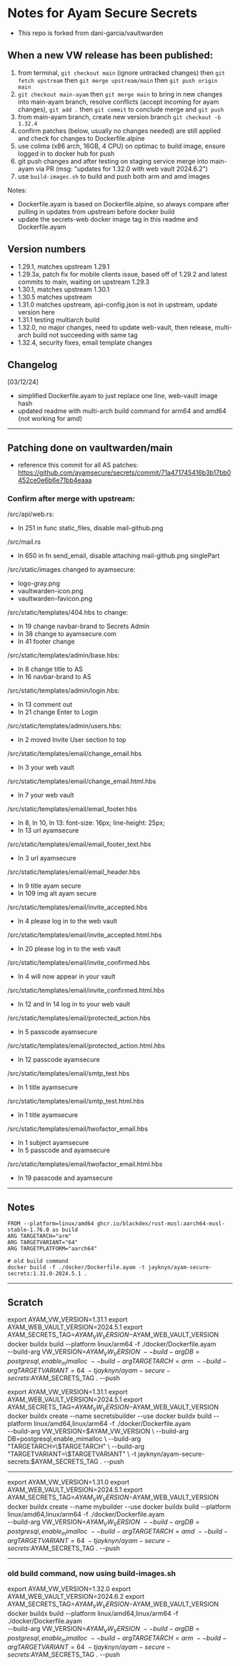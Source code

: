 # Notes for Ayam Secure Secrets

- This repo is forked from dani-garcia/vaultwarden

## When a new VW release has been published:

1. from terminal, `git checkout main` (ignore untracked changes) then `git fetch upstream` then `git merge upstream/main` then `git push origin main`
2. `git checkout main-ayam` then `git merge main` to bring in new changes into main-ayam branch, resolve conflicts (accept incoming for ayam changes), `git add .` then `git commit` to conclude merge and `git push`
3. from main-ayam branch, create new version branch `git checkout -b 1.32.4`
4. confirm patches (below, usually no changes needed) are still applied and check for changes to Dockerfile.alpine
5. use colima (x86 arch, 16GB, 4 CPU) on optimac to build image, ensure logged in to docker hub for push
6. git push changes and after testing on staging service merge into main-ayam via PR (msg: "updates for 1.32.0 with web vault 2024.6.2")
7. use `build-images.sh` to build and push both arm and amd images

Notes:

- Dockerfile.ayam is based on Dockerfile.alpine, so always compare after pulling in updates from upstream before docker build
- update the secrets-web docker image tag in this readme and Dockerfile.ayam

## Version numbers

- 1.29.1, matches upstream 1.29.1
- 1.29.3a, patch fix for mobile clients issue, based off of 1.29.2 and latest commits to main, waiting on upstream 1.29.3
- 1.30.1, matches upstream 1.30.1
- 1.30.5 matches upstream
- 1.31.0 matches upstream, api-config.json is not in upstream, update version here
- 1.31.1 testing multiarch build
- 1.32.0, no major changes, need to update web-vault, then release, multi-arch build not succeeding with same tag
- 1.32.4, security fixes, email template changes

## Changelog

[03/12/24]

- simplified Dockerfile.ayam to just replace one line, web-vault image hash
- updated readme with multi-arch build command for arm64 and amd64 (not working for amd)

---

## Patching done on vaultwarden/main

- reference this commit for all AS patches: https://github.com/ayamsecure/secrets/commit/71a471745416b3b17bb0452ce0e6b6e71bb4eaaa

### Confirm after merge with upstream:

/src/api/web.rs:

- ln 251 in func static_files, disable mail-github.png

/src/mail.rs

- ln 650 in fn send_email, disable attaching mail-github.png singlePart

/src/static/images changed to ayamsecure:

- logo-gray.png
- vaultwarden-icon.png
- vaultwarden-favicon.png

/src/static/templates/404.hbs to change:

- ln 19 change navbar-brand to Secrets Admin
- ln 38 change to ayamsecure.com
- ln 41 footer change

/src/static/templates/admin/base.hbs:

- ln 8 change title to AS
- ln 16 navbar-brand to AS

/src/static/templates/admin/login.hbs:

- ln 13 comment out
- ln 21 change Enter to Login

/src/static/templates/admin/users.hbs:

- ln 2 moved Invite User section to top

/src/static/templates/email/change_email.hbs

- ln 3 your web vault

/src/static/templates/email/change_email.html.hbs

- ln 7 your web vault

/src/static/templates/email/email_footer.hbs

- ln 8, ln 10, ln 13: font-size: 16px; line-height: 25px;
- ln 13 url ayamsecure

/src/static/templates/email/email_footer_text.hbs

- ln 3 url ayamsecure

/src/static/templates/email/email_header.hbs

- ln 9 title ayam secure
- ln 109 img alt ayam secure

/src/static/templates/email/invite_accepted.hbs

- ln 4 please log in to the web vault

/src/static/templates/email/invite_accepted.html.hbs

- ln 20 please log in to the web vault

/src/static/templates/email/invite_confirmed.hbs

- ln 4 will now appear in your vault

/src/static/templates/email/invite_confirmed.html.hbs

- ln 12 and ln 14 log in to your web vault

/src/static/templates/email/protected_action.hbs

- ln 5 passcode ayamsecure

/src/static/templates/email/protected_action.html.hbs

- ln 12 passcode ayamsecure

/src/static/templates/email/smtp_test.hbs

- ln 1 title ayamsecure

/src/static/templates/email/smtp_test.html.hbs

- ln 1 title ayamsecure

/src/static/templates/email/twofactor_email.hbs

- ln 1 subject ayamsecure
- ln 5 passcode and ayamsecure

/src/static/templates/email/twofactor_email.html.hbs

- ln 19 passcode and ayamsecure

---

## Notes

```
FROM --platform=linux/amd64 ghcr.io/blackdex/rust-musl:aarch64-musl-stable-1.76.0 as build
ARG TARGETARCH="arm"
ARG TARGETVARIANT="64"
ARG TARGETPLATFORM="aarch64"

# old build command
docker build -f ./docker/Dockerfile.ayam -t jayknyn/ayam-secure-secrets:1.31.0-2024.5.1 .

```

---

## Scratch

export AYAM_VW_VERSION=1.31.1
export AYAM_WEB_VAULT_VERSION=2024.5.1
export AYAM_SECRETS_TAG=$AYAM_VW_VERSION-$AYAM_WEB_VAULT_VERSION
docker buildx build --platform linux/arm64 -f ./docker/Dockerfile.ayam \
--build-arg VW_VERSION=$AYAM_VW_VERSION \
--build-arg DB=postgresql,enable_mimalloc \
--build-arg TARGETARCH=arm \
--build-arg TARGETVARIANT=64 \
-t jayknyn/ayam-secure-secrets:$AYAM_SECRETS_TAG . --push

export AYAM_VW_VERSION=1.31.1
export AYAM_WEB_VAULT_VERSION=2024.5.1
export AYAM_SECRETS_TAG=$AYAM_VW_VERSION-$AYAM_WEB_VAULT_VERSION
docker buildx create --name secretsbuilder --use
docker buildx build --platform linux/amd64,linux/arm64 -f ./docker/Dockerfile.ayam \
 --build-arg VW_VERSION=$AYAM_VW_VERSION \
  --build-arg DB=postgresql,enable_mimalloc \
  --build-arg "TARGETARCH=\$TARGETARCH" \
  --build-arg "TARGETVARIANT=\$TARGETVARIANT" \
  -t jayknyn/ayam-secure-secrets:$AYAM_SECRETS_TAG . --push

---

export AYAM_VW_VERSION=1.31.0
export AYAM_WEB_VAULT_VERSION=2024.5.1
export AYAM_SECRETS_TAG=$AYAM_VW_VERSION-$AYAM_WEB_VAULT_VERSION
docker buildx create --name mybuilder --use
docker buildx build --platform linux/amd64,linux/arm64 -f ./docker/Dockerfile.ayam \
 --build-arg VW_VERSION=$AYAM_VW_VERSION \
  --build-arg DB=postgresql,enable_mimalloc \
  --build-arg TARGETARCH=amd \
  --build-arg TARGETVARIANT=64 \
  -t jayknyn/ayam-secure-secrets:$AYAM_SECRETS_TAG . --push

---

### old build command, now using build-images.sh

export AYAM_VW_VERSION=1.32.0
export AYAM_WEB_VAULT_VERSION=2024.6.2
export AYAM_SECRETS_TAG=$AYAM_VW_VERSION-$AYAM_WEB_VAULT_VERSION
docker buildx build --platform linux/amd64,linux/arm64 -f ./docker/Dockerfile.ayam \
--build-arg VW_VERSION=$AYAM_VW_VERSION \
--build-arg DB=postgresql,enable_mimalloc \
--build-arg TARGETARCH=arm \
--build-arg TARGETVARIANT=64 \
-t jayknyn/ayam-secure-secrets:$AYAM_SECRETS_TAG . --push
